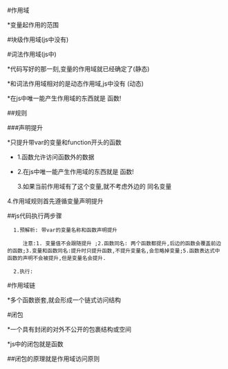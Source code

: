 \#作用域

\*变量起作用的范围

\#块级作用域\(js中没有\)

\#词法作用域\(js中\)

\*代码写好的那一刻,变量的作用域就已经确定了\(静态\)

\*和词法作用域相对的是动态作用域,js中没有 \(动态\)

\*在js中唯一能产生作用域的东西就是  函数!

\#\#规则

\#\#\#声明提升

\*只提升带var的变量和function开头的函数

*   1.函数允许访问函数外的数据

*  2.在js中唯一能产生作用域的东西就是 函数!

   3.如果当前作用域有了这个变量,就不考虑外边的  同名变量

  4.作用域规则首先遵循变量声明提升


\#\#js代码执行两步骤

```
  1.预解析: 带var的变量名称和函数声明提升

     注意:1. 变量值不会跟随提升 ;2.函数同名: 两个函数都提升,后边的函数会覆盖前边的函数;3.变量和函数同名:提升时只提升函数,不提升变量名,会忽略掉变量;5.函数表达式中函数的声明不会被提升,但是变量名会提升. 

  2.执行: 
```

\#作用域链

\*多个函数嵌套,就会形成一个链式访问结构

\#闭包

\*一个具有封闭的对外不公开的包裹结构或空间

\*js中的闭包就是函数

\#\#闭包的原理就是作用域访问原则

